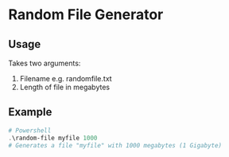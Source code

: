 # Random File Generator
## Usage
Takes two arguments:
1. Filename e.g. randomfile.txt
2. Length of file in megabytes

## Example
```powershell
# Powershell
.\random-file myfile 1000
# Generates a file "myfile" with 1000 megabytes (1 Gigabyte)
```
